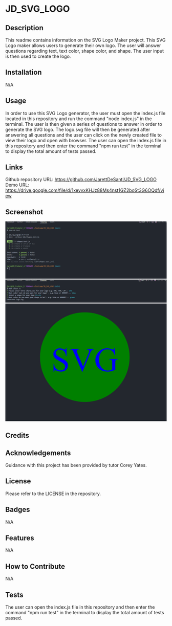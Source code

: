 # JD_SVG_LOGO

## Description

This readme contains information on the SVG Logo Maker project. This SVG Logo maker allows users to generate their own logo. The user will answer questions regarding text, text color, shape color, and shape. The user input is then used to create the logo. 

## Installation

N/A

## Usage

In order to use this SVG Logo generator, the user must open the index.js file located in this repository and run the command "node index.js" in the terminal. The user is then given a series of questions to answer in order to generate the SVG logo. The logo.svg file will then be generated after answering all questions and the user can click on the newly created file to view their logo and open with browser. The user can open the index.js file in this repository and then enter the command "npm run test" in the terminal to display the total amount of tests passed.

## Links

Github repository URL: https://github.com/JarettDeSanti/JD_SVG_LOGO <br>
Demo URL: https://drive.google.com/file/d/1xevvxKHJz88Ms4nst1GZ2boSt3G6OQdf/view

## Screenshot

![Alt text](runTEST.png)
![Alt text](generateLogo.png)
![Alt text](newLogo.png)

## Credits

## Acknowledgements 

Guidance with this project has been provided by tutor Corey Yates.

## License

Please refer to the LICENSE in the repository.

## Badges
N/A

## Features
N/A

## How to Contribute
N/A

## Tests
The user can open the index.js file in this repository and then enter the command "npm run test" in the terminal to display the total amount of tests passed.

